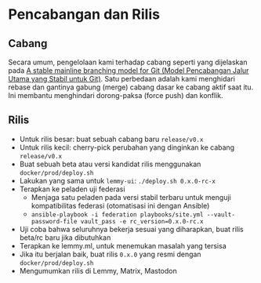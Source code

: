 # Pencabangan dan Rilis

## Cabang

Secara umum, pengelolaan kami terhadap cabang seperti yang dijelaskan pada [A stable mainline branching model for Git (Model Pencabangan Jalur Utama yang Stabil untuk Git)](https://www.bitsnbites.eu/a-stable-mainline-branching-model-for-git/). Satu perbedaan adalah kami menghidari rebase dan gantinya gabung (merge) cabang dasar ke cabang aktif saat itu. Ini membantu menghindari dorong-paksa (force push) dan konflik.

## Rilis

- Untuk rilis besar: buat sebuah cabang baru `release/v0.x`
- Untuk rilis kecil: cherry-pick perubahan yang dinginkan ke cabang `release/v0.x`
- Buat sebuah beta atau versi kandidat rilis menggunakan `docker/prod/deploy.sh`
- Lakukan yang sama untuk `lemmy-ui`: `./deploy.sh 0.x.0-rc-x`
- Terapkan ke peladen uji federasi
    -  Menjaga satu peladen pada versi stabil terbaru untuk menguji kompatibilitas federasi (otomatisasi ini dengan Ansible)
    -  `ansible-playbook -i federation playbooks/site.yml --vault-password-file vault_pass -e rc_version=0.x.0-rc.x`
- Uji coba bahwa seluruhnya bekerja sesuai yang diharapkan, buat rilis beta/rc baru jika dibutuhkan
- Terapkan ke lemmy.ml, untuk menemukan masalah yang tersisa
- Jika itu berjalan baik, buat rilis `0.x.0` yang resmi dengan `docker/prod/deploy.sh`
- Mengumumkan rilis di Lemmy, Matrix, Mastodon
